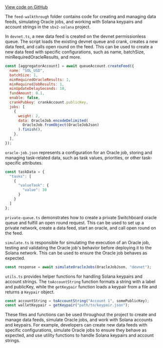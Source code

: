 [View code on GitHub](https://github.com/switchboard-xyz/sbv2-solana/tree/master/.autodoc/docs/json/javascript/feed-walkthrough)

The `feed-walkthrough` folder contains code for creating and managing data feeds, simulating Oracle jobs, and working with Solana keypairs and account strings in the `sbv2-solana` project.

In `devnet.ts`, a new data feed is created on the devnet permissionless queue. The script loads the existing devnet queue and crank, creates a new data feed, and calls open round on the feed. This can be used to create a new data feed with specific configurations, such as name, batchSize, minRequiredOracleResults, and more.

```javascript
const [aggregatorAccount] = await queueAccount.createFeed({
  name: "SOL_USD",
  batchSize: 1,
  minRequiredOracleResults: 1,
  minRequiredJobResults: 1,
  minUpdateDelaySeconds: 10,
  fundAmount: 0.1,
  enable: false,
  crankPubkey: crankAccount.publicKey,
  jobs: [
    {
      weight: 2,
      data: OracleJob.encodeDelimited(
        OracleJob.fromObject(OracleJobJson)
      ).finish(),
    },
  ],
});
```

`oracle-job.json` represents a configuration for an Oracle job, storing and managing task-related data, such as task values, priorities, or other task-specific attributes.

```javascript
const taskData = {
  "tasks": [
    {
      "valueTask": {
        "value": 10
      }
    }
  ]
};
```

`private-queue.ts` demonstrates how to create a private Switchboard oracle queue and fulfill an open round request. This can be used to set up a private network, create a data feed, start an oracle, and call open round on the feed.

`simulate.ts` is responsible for simulating the execution of an Oracle job, testing and validating the Oracle job's behavior before deploying it to the Solana network. This can be used to ensure the Oracle job behaves as expected.

```javascript
const response = await simulateOracleJobs(OracleJobJson, "devnet");
```

`utils.ts` provides helper functions for handling Solana keypairs and account strings. The `toAccountString` function formats a string with a label and publicKey, while the `getKeypair` function loads a keypair from a file and returns a `Keypair` object.

```javascript
const accountString = toAccountString("Account 1", somePublicKey);
const walletKeypair = getKeypair("path/to/keypair.json");
```

These files and functions can be used throughout the project to create and manage data feeds, simulate Oracle jobs, and work with Solana accounts and keypairs. For example, developers can create new data feeds with specific configurations, simulate Oracle jobs to ensure they behave as expected, and use utility functions to handle Solana keypairs and account strings.
